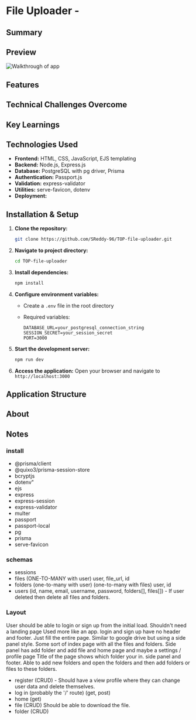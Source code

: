 # File Uploader - 

## Summary

## Preview

![Walkthrough of app]()

## Features

## Technical Challenges Overcome

## Key Learnings

## Technologies Used

- **Frontend:** HTML, CSS, JavaScript, EJS templating
- **Backend:** Node.js, Express.js
- **Database:** PostgreSQL with pg driver, Prisma
- **Authentication:** Passport.js
- **Validation:** express-validator
- **Utilities:** serve-favicon, dotenv
- **Deployment:**  

## Installation & Setup

1. **Clone the repository:**

   ```bash
   git clone https://github.com/SReddy-96/TOP-file-uploader.git
   ```

2. **Navigate to project directory:**

   ```bash
   cd TOP-file-uploader
   ```

3. **Install dependencies:**

   ```bash
   npm install
   ```

4. **Configure environment variables:**

   - Create a `.env` file in the root directory
   - Required variables:

     ```.env
     DATABASE_URL=your_postgresql_connection_string
     SESSION_SECRET=your_session_secret
     PORT=3000
     ```

5. **Start the development server:**

   ```bash
   npm run dev
   ```

6. **Access the application:**
   Open your browser and navigate to `http://localhost:3000`

## Application Structure

## About

## Notes

### install

- @prisma/client
- @quixo3/prisma-session-store
- bcryptjs
- dotenv"
- ejs
- express
- express-session
- express-validator
- multer
- passport
- passport-local
- pg
- prisma
- serve-favicon

### schemas

- sessions
- files (ONE-TO-MANY  with user) user, file_url, id
- folders (one-to-many with user) (one-to-many with files) user, id
- users (id, name, email, username, password, folders[], files[])
      - If user deleted then delete all files and folders.

### Layout

User should be able to login or sign up from the initial load.
Shouldn't need a landing page Used more like an app.
login and sign up have no header and footer. Just fill the entire page.
Similar to google drive but using a side panel style.
Some sort of index page with all the files and folders.
Side panel has add folder and add file and home page and maybe a settings / profile page
Title of the page shows which folder your in.
side panel and footer.
Able to add new folders and open the folders and then add folders or files to these folders.

- register (CRUD)
      - Should have a view profile where they can change user data and delete themselves.
- log in (probably the '/' route) (get, post)
- home (get)
- file (CRUD) Should be able to download the file.
- folder (CRUD)
